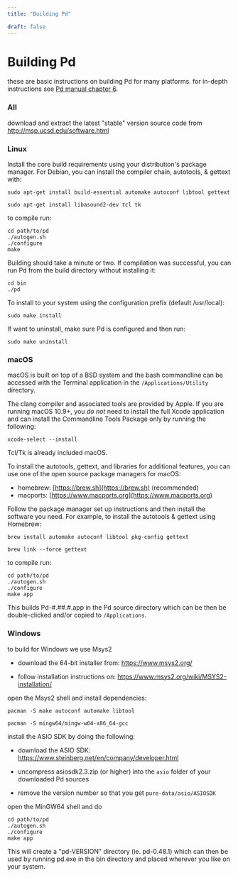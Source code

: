 ```yaml
---
title: "Building Pd"

draft: false
---
```


# Building Pd

these are basic instructions on building Pd for many platforms. for in-depth instructions see [Pd manual chapter 6](https://msp.puredata.info/Pd_documentation/x6.htm).

### All

download and extract the latest "stable" version source code from http://msp.ucsd.edu/software.html

### Linux

Install the core build requirements using your distribution's package
manager. For Debian, you can install the compiler chain, autotools, &
gettext with:

`sudo apt-get install build-essential automake autoconf libtool gettext`
    
`sudo apt-get install libasound2-dev tcl tk`

to compile run:

```
cd path/to/pd
./autogen.sh
./configure
make
```

Building should take a minute or two. If compilation was successful, you
can run Pd from the build directory without installing it:

```
cd bin
./pd
```

To install to your system using the configuration prefix (default
/usr/local):

`sudo make install`

If want to uninstall, make sure Pd is configured and then run:

`sudo make uninstall`


### macOS

macOS is built on top of a BSD system and the bash commandline can be
accessed with the Terminal application in the `/Applications/Utility`
directory.

The clang compiler and associated tools are provided by Apple. If you
are running macOS 10.9+, you *do not* need to install the full Xcode
application and can install the Commandline Tools Package only by
running the following:

`xcode-select --install`

Tcl/Tk is already included macOS.

To install the autotools, gettext, and libraries for additional
features, you can use one of the open source package managers for macOS:

-   homebrew: [https://brew.sh](https://brew.sh)
    (recommended)
-   macports:
    [https://www.macports.org](https://www.macports.org)

Follow the package manager set up instructions and then install the
software you need. For example, to install the autotools & gettext using
Homebrew:

`brew install automake autoconf libtool pkg-config gettext`

`brew link --force gettext` 

to compile run:
    
```
cd path/to/pd
./autogen.sh
./configure
make app
```

This builds Pd-#.##.#.app in the Pd source directory which can be then
be double-clicked and/or copied to `/Applications`.

### Windows

to build for Windows we use Msys2

- download the 64-bit installer from: https://www.msys2.org/

- follow installation instructions on: https://www.msys2.org/wiki/MSYS2-installation/


open the Msys2 shell and install dependencies:

`pacman -S make autoconf automake libtool`

`pacman -S mingw64/mingw-w64-x86_64-gcc`


install the ASIO SDK by doing the following:

- download the ASIO SDK: https://www.steinberg.net/en/company/developer.html

- uncompress asiosdk2.3.zip (or higher) into the `asio` folder of your downloaded Pd sources

- remove the version number so that you get `pure-data/asio/ASIOSDK`

open the MinGW64 shell and do

```
cd path/to/pd
./autogen.sh
./configure
make app
```

This will create a "pd-VERSION" directory (ie. pd-0.48.1) which can
then be used by running pd.exe in the bin directory and placed wherever
you like on your system.

